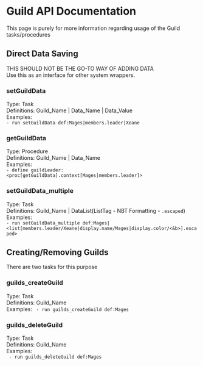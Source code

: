 # Guild API Documentation
This page is purely for more information regarding usage of the Guild tasks/procedures

## Direct Data Saving
THIS SHOULD NOT BE THE GO-TO WAY OF ADDING DATA  
Use this as an interface for other system wrappers.

### setGuildData
Type: Task  
Definitions: Guild_Name | Data_Name | Data_Value  
Examples:  
`- run setGuildData def:Mages|members.leader|Xeane`

### getGuildData
Type: Procedure  
Definitions: Guild_Name | Data_Name  
Examples:  
`- define guildLeader:<proc[getGuildData].context[Mages|members.leader]>`

### setGuildData_multiple
Type: Task  
Definitions: Guild_Name | DataList(ListTag - NBT Formatting - `.escaped`)  
Examples:  
`- run setGuildData_multiple def:Mages|<list[members.leader/Xeane|display.name/Mages|display.color/<&b>].escaped>`

## Creating/Removing Guilds
There are two tasks for this purpose  

### guilds_createGuild
Type: Task  
Definitions: Guild_Name  
Examples:
` - run guilds_createGuild def:Mages`

### guilds_deleteGuild
Type: Task  
Definitions: Guild_Name  
Examples:  
` - run guilds_deleteGuild def:Mages`

